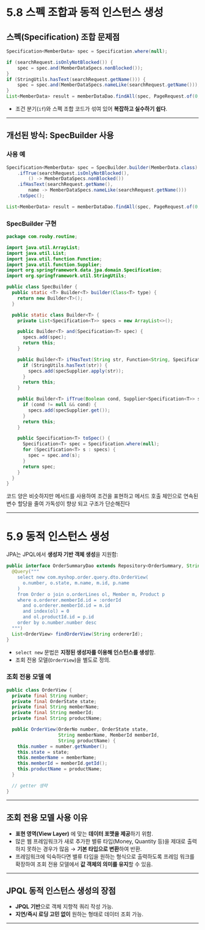 # 5.8 스펙 조합과 동적 인스턴스 생성

## 스펙(Specification) 조합 문제점

```java
Specification<MemberData> spec = Specification.where(null);

if (searchRequest.isOnlyNotBlocked()) {
    spec = spec.and(MemberDataSpecs.nonBlocked());
}
if (StringUtils.hasText(searchRequest.getName())) {
    spec = spec.and(MemberDataSpecs.nameLike(searchRequest.getName()));
}
List<MemberData> result = memberDataDao.findAll(spec, PageRequest.of(0, 5));
```

- 조건 분기(`if`)와 스펙 조합 코드가 섞여 있어 **복잡하고 실수하기 쉽다**.

---

## 개선된 방식: SpecBuilder 사용

### 사용 예

```java
Specification<MemberData> spec = SpecBuilder.builder(MemberData.class)
    .ifTrue(searchRequest.isOnlyNotBlocked(),
        () -> MemberDataSpecs.nonBlocked())
    .ifHasText(searchRequest.getName(),
        name -> MemberDataSpecs.nameLike(searchRequest.getName()))
    .toSpec();

List<MemberData> result = memberDataDao.findAll(spec, PageRequest.of(0, 5));
```

### SpecBuilder 구현

```java
package com.rouby.routine;

import java.util.ArrayList;
import java.util.List;
import java.util.function.Function;
import java.util.function.Supplier;
import org.springframework.data.jpa.domain.Specification;
import org.springframework.util.StringUtils;

public class SpecBuilder {
  public static <T> Builder<T> builder(Class<T> type) {
    return new Builder<T>();
  }

  public static class Builder<T> {
    private List<Specification<T>> specs = new ArrayList<>();

    public Builder<T> and(Specification<T> spec) {
      specs.add(spec);
      return this;
    }

    public Builder<T> ifHasText(String str, Function<String, Specification<T>> specSupplier) {
      if (StringUtils.hasText(str)) {
        specs.add(specSupplier.apply(str));
      }
      return this;
    }

    public Builder<T> ifTrue(Boolean cond, Supplier<Specification<T>> specSupplier) {
      if (cond != null && cond) {
        specs.add(specSupplier.get());
      }
      return this;
    }

    public Specification<T> toSpec() {
      Specification<T> spec = Specification.where(null);
      for (Specification<T> s : specs) {
        spec = spec.and(s);
      }
      return spec;
    }
  }
}
```

코드 양은 비슷하지만 메서드를 사용하여 조건을 표현하고 메서드 호출 체인으로 연속된 변수 할당을 줄여 가독성이 향상 되고 구조가 단순해진다

---

# 5.9 동적 인스턴스 생성 

JPA는 JPQL에서 **생성자 기반 객체 생성**을 지원함:

```java
public interface OrderSummaryDao extends Repository<OrderSummary, String> {
  @Query("""
    select new com.myshop.order.query.dto.OrderView(
      o.number, o.state, m.name, m.id, p.name
    )
    from Order o join o.orderLines ol, Member m, Product p
    where o.orderer.memberId.id = :orderId
      and o.orderer.memberId.id = m.id
      and index(ol) = 0
      and ol.productId.id = p.id
    order by o.number.number desc
  """)
  List<OrderView> findOrderView(String ordererId);
}
```

- `select new` 문법은 **지정된 생성자를 이용해 인스턴스를 생성**함.
- 조회 전용 모델(`OrderView`)을 별도로 정의.

### 조회 전용 모델 예

```java
public class OrderView {
  private final String number;
  private final OrderState state;
  private final String memberName;
  private final String memberId;
  private final String productName;

  public OrderView(OrderNo number, OrderState state,
                   String memberName, MemberId memberId,
                   String productName) {
    this.number = number.getNumber();
    this.state = state;
    this.memberName = memberName;
    this.memberId = memberId.getId();
    this.productName = productName;
  }

  // getter 생략
}
```

---

## 조회 전용 모델 사용 이유

- **표현 영역(View Layer)** 에 맞는 **데이터 포맷을 제공**하기 위함.
- 많은 웹 프레임워크가 새로 추가한 밸류 타입(Money, Quantity 등)을 제대로 출력하지 못하는 경우가 많음 → **기본 타입으로 변환**하여 반환.
- 프레임워크에 익숙하다면 밸류 타입을 원하는 형식으로 출력하도록 프레임 워크를 확장하여 조회 전용 모델에서 **값 객체의 의미를 유지**할 수 있음.

---

## JPQL 동적 인스턴스 생성의 장점

- **JPQL 기반**으로 객체 지향적 쿼리 작성 가능.
- **지연/즉시 로딩 고민 없이** 원하는 형태로 데이터 조회 가능.

---
